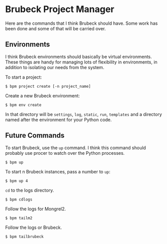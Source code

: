 # Brubeck Project Manager

Here are the commands that I think Brubeck should have. Some work has been done
and some of that will be carried over.


## Environments

I think Brubeck environments should basically be virtual environments. These
things are handy for managing lots of flexibility in environments, in addition
to isolating our needs from the system.

To start a project: 

    $ bpm project create [-n project_name]

Create a new Brubeck environment:

    $ bpm env create 
    
In that directory will be `settings`, `log`, `static`, `run`, `templates` and a
directory named after the environment for your Python code.


## Future Commands

To start Brubeck, use the `up` command. I think this command should probably use
procer to watch over the Python processes.

    $ bpm up
    
To start n Brubeck instances, pass a number to `up`:

    $ bpm up 4

`cd` to the logs directory.

    $ bpm cdlogs

Follow the logs for Mongrel2.

    $ bpm tailm2

Follow the logs or Brubeck.

    $ bpm tailbrubeck


